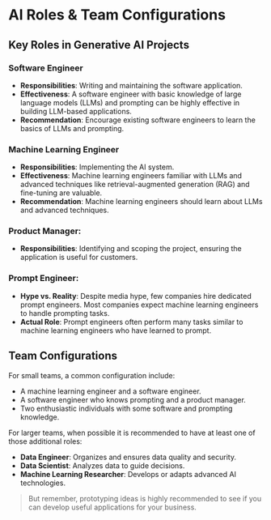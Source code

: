# AI Roles & Team Configurations

## Key Roles in Generative AI Projects

### Software Engineer

- **Responsibilities**: Writing and maintaining the software application.
- **Effectiveness**: A software engineer with basic knowledge of large language models (LLMs) and prompting can be highly effective in building LLM-based applications.
- **Recommendation**: Encourage existing software engineers to learn the basics of LLMs and prompting.

### Machine Learning Engineer

- **Responsibilities**: Implementing the AI system.
- **Effectiveness**: Machine learning engineers familiar with LLMs and advanced techniques like retrieval-augmented generation (RAG) and fine-tuning are valuable.
- **Recommendation**: Machine learning engineers should learn about LLMs and advanced techniques.

### Product Manager:

- **Responsibilities**: Identifying and scoping the project, ensuring the application is useful for customers.

### Prompt Engineer:

- **Hype vs. Reality**: Despite media hype, few companies hire dedicated prompt engineers. Most companies expect machine learning engineers to handle prompting tasks.
- **Actual Role**: Prompt engineers often perform many tasks similar to machine learning engineers who have learned to prompt.

## Team Configurations

For small teams, a common configuration include:

- A machine learning engineer and a software engineer.
- A software engineer who knows prompting and a product manager.
- Two enthusiastic individuals with some software and prompting knowledge.

For larger teams, when possible it is recommended to have at least one of those additional roles:

- **Data Engineer**: Organizes and ensures data quality and security.
- **Data Scientist**: Analyzes data to guide decisions.
- **Machine Learning Researcher**: Develops or adapts advanced AI technologies.

> But remember, prototyping ideas is highly recommended to see if you can develop useful applications for your business.